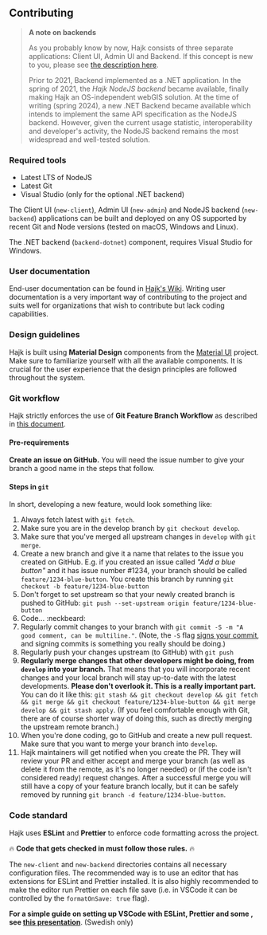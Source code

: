 ## Contributing

> **A note on backends**
>
> As you probably know by now, Hajk consists of three separate applications: Client UI, Admin UI and Backend. If this concept is new to you, please see [the description here](https://github.com/hajkmap/Hajk/wiki/Installation-guide-%28for-pre-packaged-releases%29#the-three-editions-of-hajk).
>
> Prior to 2021, Backend implemented as a .NET application. In the spring of 2021, the _Hajk NodeJS backend_ became available, finally making Hajk an OS-independent webGIS solution. At the time of writing (spring 2024), a new .NET Backend became available which intends to implement the same API specification as the NodeJS backend. However, given the current usage statistic, interoperability and developer's activity, the NodeJS backend remains the most widespread and well-tested solution.

### Required tools

- Latest LTS of NodeJS
- Latest Git
- Visual Studio (only for the optional .NET backend)

The Client UI (`new-client`), Admin UI (`new-admin`) and NodeJS backend (`new-backend`) applications can be built and deployed on any OS supported by recent Git and Node versions (tested on macOS, Windows and Linux).

The .NET backend (`backend-dotnet`) component, requires Visual Studio for Windows.

### User documentation

End-user documentation can be found in [Hajk's Wiki](https://github.com/hajkmap/Hajk/wiki). Writing user documentation is a very important way of contributing to the project and suits well for organizations that wish to contribute but lack coding capabilities.

### Design guidelines

Hajk is built using **Material Design** components from the [Material UI](https://material-ui.com/) project. Make sure to familiarize yourself with all the available components. It is crucial for the user experience that the design principles are followed throughout the system.

### Git workflow

Hajk strictly enforces the use of **Git Feature Branch Workflow** as described in [this document](https://www.atlassian.com/git/tutorials/comparing-workflows/feature-branch-workflow).

#### Pre-requirements

**Create an issue on GitHub.** You will need the issue number to give your branch a good name in the steps that follow.

#### Steps in `git`

In short, developing a new feature, would look something like:

1. Always fetch latest with `git fetch`.
1. Make sure you are in the develop branch by `git checkout develop`.
1. Make sure that you've merged all upstream changes in `develop` with `git merge`.
1. Create a new branch and give it a name that relates to the issue you created on GitHub. E.g. if you created an issue called _"Add a blue button"_ and it has issue number #1234, your branch should be called `feature/1234-blue-button`. You create this branch by running `git checkout -b feature/1234-blue-button`
1. Don't forget to set upstream so that your newly created branch is pushed to GitHub: `git push --set-upstream origin feature/1234-blue-button`
1. Code… :neckbeard:
1. Regularly commit changes to your branch with `git commit -S -m "A good comment, can be multiline."`. (Note, the `-S` flag [signs your commit](https://help.github.com/en/articles/signing-commits), and signing commits is something you really should be doing.)
1. Regularly push your changes upstream (to GitHub) with `git push`
1. **Regularly merge changes that other developers might be doing, from `develop` into your branch.** That means that you will incorporate recent changes and your local branch will stay up-to-date with the latest developments. **Please don't overlook it. This is a really important part.** You can do it like this: `git stash && git checkout develop && git fetch && git merge && git checkout feature/1234-blue-button && git merge develop && git stash apply`. (If you feel comfortable enough with Git, there are of course shorter way of doing this, such as directly merging the upstream remote branch.)
1. When you're done coding, go to GitHub and create a new pull request. Make sure that you want to merge your branch into `develop`.
1. Hajk maintainers will get notified when you create the PR. They will review your PR and either accept and merge your branch (as well as delete it from the remote, as it's no longer needed) or (if the code isn't considered ready) request changes. After a successful merge you will still have a copy of your feature branch locally, but it can be safely removed by running `git branch -d feature/1234-blue-button`.

### Code standard

Hajk uses **ESLint** and **Prettier** to enforce code formatting across the project.

🔥 **Code that gets checked in must follow those rules.** 🔥

The `new-client` and `new-backend` directories contains all necessary configuration files. The recommended way is to use an editor that has extensions for ESLint and Prettier installed. It is also highly recommended to make the editor run Prettier on each file save (i.e. in VSCode it can be controlled by the `formatOnSave: true` flag).

**For a simple guide on setting up VSCode with ESLint, Prettier and some , see [this presentation](dokumentation/VSCodeSetup.pdf)**. (Swedish only)
